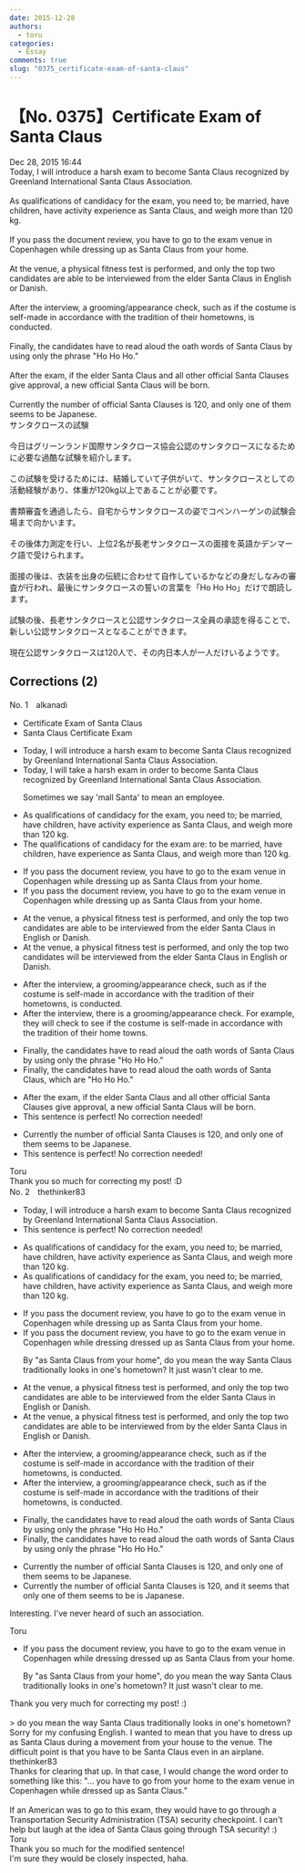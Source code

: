 ```yaml
---
date: 2015-12-28
authors:
  - toru
categories:
  - Essay
comments: true
slug: "0375_certificate-exam-of-santa-claus"
---
```


# 【No. 0375】Certificate Exam of Santa Claus
<div class="date">Dec 28, 2015 16:44</div>
<div id="post"><div id="body_show_ori">
Today, I will introduce a harsh exam to become Santa Claus recognized by Greenland International Santa Claus Association.<br/><br/>As qualifications of candidacy for the exam, you need to; be married, have children, have activity experience as Santa Claus, and weigh more than 120 kg.<br/><br/>If you pass the document review, you have to go to the exam venue in Copenhagen while dressing up as Santa Claus from your home.<br/><br/>At the venue, a physical fitness test is performed, and only the top two candidates are able to be interviewed from the elder Santa Claus in English or Danish.<br/><br/>After the interview, a grooming/appearance check, such as if the costume is self-made in accordance with the tradition of their hometowns, is conducted.<br/><br/>Finally, the candidates have to read aloud the oath words of Santa Claus by using only the phrase "Ho Ho Ho."<br/><br/>After the exam, if the elder Santa Claus and all other official Santa Clauses give approval, a new official Santa Claus will be born.<br/><br/>Currently the number of official Santa Clauses is 120, and only one of them seems to be Japanese.
</div></div>

<!-- more -->

<div id="post_ja"><div id="body_show_mo">
サンタクロースの試験<br/><br/>今日はグリーンランド国際サンタクロース協会公認のサンタクロースになるために必要な過酷な試験を紹介します。<br/><br/>この試験を受けるためには、結婚していて子供がいて、サンタクロースとしての活動経験があり、体重が120kg以上であることが必要です。<br/><br/>書類審査を通過したら、自宅からサンタクロースの姿でコペンハーゲンの試験会場まで向かいます。<br/><br/>その後体力測定を行い、上位2名が長老サンタクロースの面接を英語かデンマーク語で受けられます。<br/><br/>面接の後は、衣装を出身の伝統に合わせて自作しているかなどの身だしなみの審査が行われ、最後にサンタクロースの誓いの言葉を「Ho Ho Ho」だけで朗読します。<br/><br/>試験の後、長老サンタクロースと公認サンタクロース全員の承認を得ることで、新しい公認サンタクロースとなることができます。<br/><br/>現在公認サンタクロースは120人で、その内日本人が一人だけいるようです。
</div></div>

## Corrections (2)
<div id="block"><div class="first_name"> No. 1　<span class="just_name">alkanadi</span></div><div id="block2">
<ul class="correction_field">
<li class="incorrect">Certificate Exam of Santa Claus</li>
<li class="corrected correct">
Santa Claus Certificate Exam 
</li>
</ul>
<ul class="correction_field">
<li class="incorrect">Today, I will introduce a harsh exam to become Santa Claus recognized by Greenland International Santa Claus Association.</li>
<li class="corrected correct">
Today, I will <span class="f_red">take</span> a harsh exam <span class="f_red">in order</span> to become Santa Claus recognized by Greenland International Santa Claus Association.
<p class="correction_comment">Sometimes we say 'mall Santa' to mean an employee.</p>
</li>
</ul>
<ul class="correction_field">
<li class="incorrect">As qualifications of candidacy for the exam, you need to; be married, have children, have activity experience as Santa Claus, and weigh more than 120 kg.</li>
<li class="corrected correct">
<span class="f_red">The</span> qualifications of candidacy for the exam <span class="f_red">are:</span> to be married, have children, have experience as Santa Claus, and weigh more than 120 kg.
</li>
</ul>
<ul class="correction_field">
<li class="incorrect">If you pass the document review, you have to go to the exam venue in Copenhagen while dressing up as Santa Claus from your home.</li>
<li class="corrected correct">
If you pass the document review, you have to go to the exam venue in Copenhagen while dressing up as Santa Claus<span class="f_gray"><span class="sline"> from your home</span></span>.
</li>
</ul>
<ul class="correction_field">
<li class="incorrect">At the venue, a physical fitness test is performed, and only the top two candidates are able to be interviewed from the elder Santa Claus in English or Danish.</li>
<li class="corrected correct">
At the venue, a physical fitness test is performed, and only the top two candidates <span class="f_red">will</span> be interviewed from the elder Santa Claus in English or Danish.
</li>
</ul>
<ul class="correction_field">
<li class="incorrect">After the interview, a grooming/appearance check, such as if the costume is self-made in accordance with the tradition of their hometowns, is conducted.</li>
<li class="corrected correct">
After the interview, <span class="f_red">there is </span>a grooming/appearance check<span class="f_red">. For example, they will check to see if</span> the costume is self-made in accordance with the tradition of their <span class="f_red">home towns</span>.
</li>
</ul>
<ul class="correction_field">
<li class="incorrect">Finally, the candidates have to read aloud the oath words of Santa Claus by using only the phrase "Ho Ho Ho."</li>
<li class="corrected correct">
Finally, the candidates have to read aloud the <span class="sline"><span class="f_gray">oath</span></span> words of Santa Claus,<span class="f_red"> which are</span> "Ho Ho Ho."
</li>
</ul>
<ul class="correction_field">
<li class="incorrect">After the exam, if the elder Santa Claus and all other official Santa Clauses give approval, a new official Santa Claus will be born.</li>
<li class="corrected perfect">This sentence is perfect! No correction needed!</li>
</ul>
<ul class="correction_field">
<li class="incorrect">Currently the number of official Santa Clauses is 120, and only one of them seems to be Japanese.</li>
<li class="corrected perfect">This sentence is perfect! No correction needed!</li>
</ul>
</div><div class="name"><span class="just_name">Toru</span><br>
Thank you so much for correcting my post! :D
</div>
</div>
<div id="block"><div class="first_name"> No. 2　<span class="just_name">thethinker83</span></div><div id="block2">
<ul class="correction_field">
<li class="incorrect">Today, I will introduce a harsh exam to become Santa Claus recognized by Greenland International Santa Claus Association.</li>
<li class="corrected perfect">This sentence is perfect! No correction needed!</li>
</ul>
<ul class="correction_field">
<li class="incorrect">As qualifications of candidacy for the exam, you need to; be married, have children, have activity experience as Santa Claus, and weigh more than 120 kg.</li>
<li class="corrected correct">
As qualifications of candidacy for the exam, you need to<span class="sline"><span class="f_red">;</span></span> be married, have children, have activity experience as Santa Claus, and weigh more than 120 kg.
</li>
</ul>
<ul class="correction_field">
<li class="incorrect">If you pass the document review, you have to go to the exam venue in Copenhagen while dressing up as Santa Claus from your home.</li>
<li class="corrected correct">
If you pass the document review, you have to go to the exam venue in Copenhagen while <span class="sline"><span class="f_red">dressing</span></span> <span class="f_blue">dressed </span>up as Santa Claus <span class="f_gray">from your home</span>.
<p class="correction_comment">By "as Santa Claus from your home", do you mean the way Santa Claus traditionally looks in one's hometown?  It just wasn't clear to me.</p>
</li>
</ul>
<ul class="correction_field">
<li class="incorrect">At the venue, a physical fitness test is performed, and only the top two candidates are able to be interviewed from the elder Santa Claus in English or Danish.</li>
<li class="corrected correct">
At the venue, a physical fitness test is performed, and only the top two candidates are <span class="sline"><span class="f_red">able to be</span></span> interviewed <span class="sline"><span class="f_red">from</span></span> <span class="f_blue">by </span>the elder Santa Claus in English or Danish.
</li>
</ul>
<ul class="correction_field">
<li class="incorrect">After the interview, a grooming/appearance check, such as if the costume is self-made in accordance with the tradition of their hometowns, is conducted.</li>
<li class="corrected correct">
After the interview, a grooming/appearance check, such as if the costume is self-made in accordance with the tradition<span class="f_blue">s</span> of their hometowns, is conducted.
</li>
</ul>
<ul class="correction_field">
<li class="incorrect">Finally, the candidates have to read aloud the oath words of Santa Claus by using only the phrase "Ho Ho Ho."</li>
<li class="corrected correct">
Finally, the candidates have to read aloud the oath words of Santa Claus <span class="sline"><span class="f_red">by</span></span> using only the phrase "Ho Ho Ho."
</li>
</ul>
<ul class="correction_field">
<li class="incorrect">Currently the number of official Santa Clauses is 120, and only one of them seems to be Japanese.</li>
<li class="corrected correct">
Currently the number of official Santa Clauses is 120, and <span class="f_blue">it seems that</span> only one of them <span class="sline"><span class="f_red">seems to be</span></span> <span class="f_blue">is </span>Japanese.
</li>
</ul>
<p class="comment_small">
 Interesting.  I've never heard of such an association.
</p>

</div><div class="name"><span class="just_name">Toru</span><br><div class="quote_field"><ul class="correction_field">
<li class="corrected correct">
If you pass the document review, you have to go to the exam venue in Copenhagen while <span class="sline"><span class="f_red">dressing</span></span> <span class="f_blue">dressed </span>up as Santa Claus <span class="f_gray">from your home</span>.
<p class="correction_comment">
By "as Santa Claus from your home", do you mean the way Santa Claus traditionally looks in one's hometown?  It just wasn't clear to me.
</p>
</li>
</ul></div>
Thank you very much for correcting my post! :)<br/><br/>&gt; do you mean the way Santa Claus traditionally looks in one's hometown?<br/>Sorry for my confusing English. I wanted to mean that you have to dress up as Santa Claus during a movement from your house to the venue. The difficult point is that you have to be Santa Claus even in an airplane.
</div>
<div class="name"><span class="just_name">thethinker83</span><br>
Thanks for clearing that up.  In that case, I would change the word order to something like this: "... you have to go from your home to the exam venue in Copenhagen while dressed up as Santa Claus."<br/><br/>If an American was to go to this exam, they would have to go through a Transportation Security Administration (TSA) security checkpoint.  I can't help but laugh at the idea of Santa Claus going through TSA security!  :)
</div>
<div class="name"><span class="just_name">Toru</span><br>
Thank you so much for the modified sentence!<br/>I'm sure they would be closely inspected, haha.
</div>
</div>
